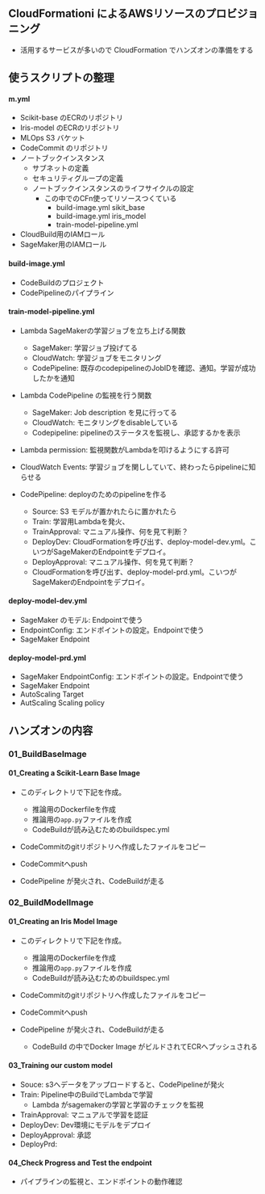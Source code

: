 ## CloudFormationi によるAWSリソースのプロビジョニング
- 活用するサービスが多いので CloudFormation でハンズオンの準備をする

## 使うスクリプトの整理
#### m.yml
- Scikit-base のECRのリポジトリ
- Iris-model のECRのリポジトリ
- MLOps S3 バケット
- CodeCommit のリポジトリ
- ノートブックインスタンス
    - サブネットの定義
    - セキュリティグループの定義
    - ノートブックインスタンスのライフサイクルの設定
        -  この中でのCFn使ってリソースつくている
            - build-image.yml sikit_base
            - build-image.yml iris_model
            - train-model-pipeline.yml 
- CloudBuild用のIAMロール
- SageMaker用のIAMロール

#### build-image.yml
- CodeBuildのプロジェクト
- CodePipelineのパイプライン

#### train-model-pipeline.yml
- Lambda SageMakerの学習ジョブを立ち上げる関数
    - SageMaker: 学習ジョブ投げてる
    - CloudWatch: 学習ジョブをモニタリング
    - CodePipeline: 既存のcodepipelineのJobIDを確認、通知。学習が成功したかを通知
    
- Lambda CodePipeline の監視を行う関数
    - SageMaker: Job description を見に行ってる
    - CloudWatch: モニタリングをdisableしている
    - Codepipeline: pipelineのステータスを監視し、承認するかを表示

- Lambda permission: 監視関数がLambdaを叩けるようにする許可
- CloudWatch Events: 学習ジョブを関ししていて、終わったらpipelineに知らせる
- CodePipeline: deployのためのpipelineを作る
    - Source: S3 モデルが置かれたらに置かれたら
    - Train: 学習用Lambdaを発火、
    - TrainApproval: マニュアル操作、何を見て判断？
    - DeployDev: CloudFormationを呼び出す、deploy-model-dev.yml。こいつがSageMakerのEndpointをデプロイ。
    - DeployApproval: マニュアル操作、何を見て判断？
    - CloudFormationを呼び出す、deploy-model-prd.yml。こいつがSageMakerのEndpointをデプロイ。

#### deploy-model-dev.yml
- SageMaker のモデル: Endpointで使う
- EndpointConfig: エンドポイントの設定。Endpointで使う
- SageMaker Endpoint

#### deploy-model-prd.yml
- SageMaker EndpointConfig: エンドポイントの設定。Endpointで使う
- SageMaker Endpoint
- AutoScaling Target
- AutScaling Scaling policy


## ハンズオンの内容
### 01_BuildBaseImage
#### 01_Creating a Scikit-Learn Base Image
- このディレクトリで下記を作成。
    - 推論用のDockerfileを作成
    - 推論用の`app.py`ファイルを作成
    - CodeBuildが読み込むためのbuildspec.yml

- CodeCommitのgitリポジトリへ作成したファイルをコピー
- CodeCommitへpush
- CodePipeline が発火され、CodeBuildが走る

### 02_BuildModelImage
#### 01_Creating an Iris Model Image
- このディレクトリで下記を作成。
    - 推論用のDockerfileを作成
    - 推論用の`app.py`ファイルを作成
    - CodeBuildが読み込むためのbuildspec.yml

- CodeCommitのgitリポジトリへ作成したファイルをコピー
- CodeCommitへpush
- CodePipeline が発火され、CodeBuildが走る
    - CodeBuild の中でDocker Image がビルドされてECRへプッシュされる
 
 #### 03_Training our custom model 
 - Souce: s3へデータをアップロードすると、CodePipelineが発火
 - Train: Pipeline中のBuildでLambdaで学習
    - Lambda がsagemakerの学習と学習のチェックを監視
 - TrainApproval: マニュアルで学習を認証
 - DeployDev: Dev環境にモデルをデプロイ
 - DeployApproval: 承認
 - DeployPrd:
 #### 04_Check Progress and Test the endpoint
 - パイプラインの監視と、エンドポイントの動作確認
